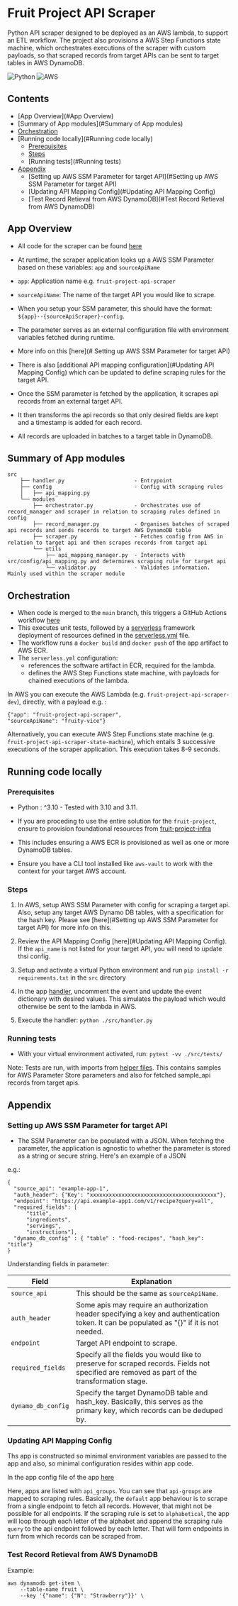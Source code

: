 # Fruit Project API Scraper

Python API scraper designed to be deployed as an AWS lambda, to support an ETL workflow. The project also provisions a AWS Step Functions state machine, which orchestrates executions of the scraper with custom payloads, so that scraped records from target APIs can be sent to target tables in AWS DynamoDB.

![Python](https://img.shields.io/badge/python-3670A0?style=for-the-badge&logo=python&logoColor=ffdd54)
![AWS](https://img.shields.io/badge/AWS-%23FF9900.svg?style=for-the-badge&logo=amazon-aws&logoColor=white)

## Contents

- [App Overview](#App Overview)
- [Summary of App modules](#Summary of App modules)
- [Orchestration](#Orchestration)
- [Running code locally](#Running code locally)
  - [Prerequisites](#Prerequisites)
  - [Steps](#Steps)
  - [Running tests](#Running tests)
- [Appendix](#Appendix)
  - [Setting up AWS SSM Parameter for target API](#Setting up AWS SSM Parameter for target API)
  - [Updating API Mapping Config](#Updating API Mapping Config)
  - [Test Record Retieval from AWS DynamoDB](#Test Record Retieval from AWS DynamoDB)

## App Overview

- All code for the scraper can be found [here](./src)

- At runtime, the scraper application looks up a AWS SSM Parameter based on these variables: `app` and `sourceApiName`
- `app`: Application name e.g. `fruit-project-api-scraper`
- `sourceApiName`: The name of the target API you would like to scrape.

- When you setup your SSM parameter, this should have the format: `${app}--{sourceApiScraper}-config`.
- The parameter serves as an external configuration file with environment variables fetched during runtime.
- More info on this [here](# Setting up AWS SSM Parameter for target API)
- There is also [additional API mapping configuration](#Updating API Mapping Config) which can be updated to define scraping rules for the target API.

- Once the SSM parameter is fetched by the application, it scrapes api records from an external target API.
- It then transforms the api records so that only desired fields are kept and a timestamp is added for each record.
- All records are uploaded in batches to a target table in DynamoDB.

## Summary of App modules

```
src
    ├── handler.py                      - Entrypoint
    ├── config                          - Config with scraping rules
    │   ├── api_mapping.py
    └── modules
        ├── orchestrator.py             - Orchestrates use of record_manager and scraper in relation to scraping rules defined in config
        ├── record_manager.py           - Organises batches of scraped api records and sends records to target AWS DynamoDB table
        ├── scraper.py                  - Fetches config from AWS in relation to target api and then scrapes records from target api
        └── utils
            ├── api_mapping_manager.py  - Interacts with src/config/api_mapping.py and determines scraping rule for target api
            └── validator.py            - Validates information. Mainly used within the scraper module
```

## Orchestration

- When code is merged to the `main` branch, this triggers a GitHub Actions workflow [here](.github/workflows/serverless-workflow.yml)
- This executes unit tests, followed by a [serverless](https://www.serverless.com/framework) framework deployment of resources defined in the [serverless.yml](./serverless.yml) file.
- The workflow runs a `docker build` and `docker push` of the app artifact to AWS ECR.
- The `serverless.yml` configuration:
  - references the software artifact in ECR, required for the lambda.
  - defines the AWS Step Functions state machine, with payloads for chained executions of the lambda.

In AWS you can execute the AWS Lambda (e.g. `fruit-project-api-scraper-dev`), directly, with a payload e.g. :

```
{"app": "fruit-project-api-scraper",
"sourceApiName": "fruity-vice"}
```

Alternatively, you can execute AWS Step Functions state machine (e.g. `fruit-project-api-scraper-state-machine`), which entails 3 successive executions of the scraper application. This execution takes 8-9 seconds.

## Running code locally

### Prerequisites

- Python : ^3.10 - Tested with 3.10 and 3.11.

- If you are proceding to use the entire solution for the `fruit-project`, ensure to provision foundational resources from [fruit-project-infra](https://github.com/KremzeeqOrg/fruit-project-infra)
- This includes ensuring a AWS ECR is provisioned as well as one or more DynamoDB tables.
- Ensure you have a CLI tool installed like `aws-vault` to work with the context for your target AWS account.

### Steps

1. In AWS, setup AWS SSM Parameter with config for scraping a target api. Also, setup any target AWS Dynamo DB tables, with a specification for the hash key. Please see [here](#Setting up AWS SSM Parameter for target API) for more info on this.

2. Review the API Mapping Config [here](#Updating API Mapping Config). If the `api_name` is not listed for your target API, you will need to update thsi config.

3. Setup and activate a virtual Python environment and run `pip install -r requirements.txt` in the `src` directory

4. In the app [handler](./src/handler.py), uncomment the event and update the event dictionary with desired values. This simulates the payload which would otherwise be sent to the lambda in AWS.

5. Execute the handler: `python ./src/handler.py`

### Running tests

- With your virtual environment activated, run: `pytest -vv ./src/tests/`

Note: Tests are run, with imports from [helper files](./src/helper_files/). This contains samples for AWS Parameter Store parameters and also for fetched sample_api records from target apis.

## Appendix

### Setting up AWS SSM Parameter for target API

- The SSM Parameter can be populated with a JSON. When fetching the parameter, the application is agnostic to whether the parameter is stored as a string or secure string. Here's an example of a JSON

e.g.:

```
{
  "source_api": "example-app-1",
  "auth_header": {'Key': "xxxxxxxxxxxxxxxxxxxxxxxxxxxxxxxxxxxxxxxx"},
  "endpoint": "https://api.example-app1.com/v1/recipe?query=all",
  "required_fields": [
      "title",
      "ingredients",
      "servings",
      "instructions"],
  "dynamo_db_config" : { "table" : "food-recipes", "hash_key": "title"}
}
```

Understanding fields in parameter:

| Field              | Explanation                                                                                                                                  |
| ------------------ | -------------------------------------------------------------------------------------------------------------------------------------------- |
| `source_api`       | This should be the same as `sourceApiName`.                                                                                                  |
| `auth_header`      | Some apis may require an authorization header specifying a key and authentication token. It can be populated as "{}" if it is not needed.    |
| `endpoint`         | Target API endpoint to scrape.                                                                                                               |
| `required_fields`  | Specify all the fields you would like to preserve for scraped records. Fields not specified are removed as part of the transformation stage. |
| `dynamo_db_config` | Specify the target DynamoDB table and hash_key. Basically, this serves as the primary key, which records can be deduped by.                  |

### Updating API Mapping Config

Ths app is constructed so minimal environment variables are passed to the app and also, so minimal configuration resides within app code.

In the app config file of the app [here](./src/config/api_mapping.py)

Here, apps are listed with `api_groups`. You can see that `api-groups` are mapped to scraping rules. Basically, the `default` app behaviour is to scrape from a single endpoint to fetch all records. However, that might not be possible for all endpoints. If the scraping rule is set to `alphabetical`, the app will loop through each letter of the alphabet and append the scraping rule `query` to the api endpoint followed by each letter. That will form endpoints in turn from which records can be scraped from.

### Test Record Retieval from AWS DynamoDB

Example:

```
aws dynamodb get-item \
    --table-name fruit \
    --key '{"name": {"N": "Strawberry"}}' \

```
